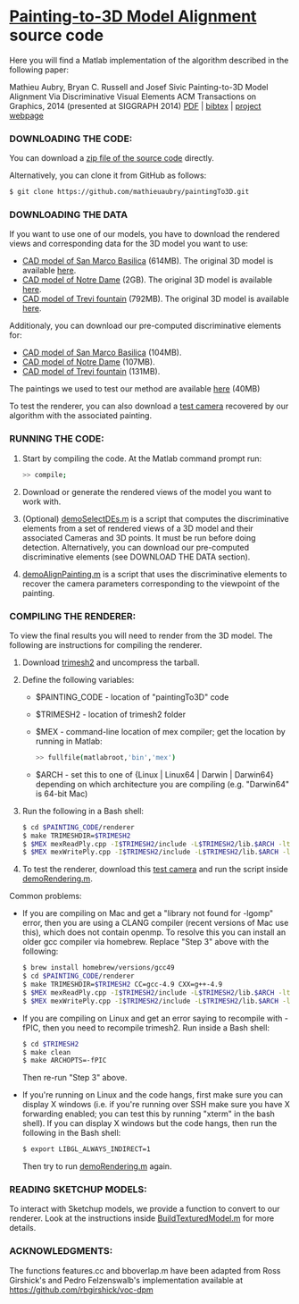 [Painting-to-3D Model Alignment](http://www.di.ens.fr/willow/research/painting_to_3d/) source code
============
Here you will find a Matlab implementation of the algorithm described
in the following paper:

Mathieu Aubry, Bryan C. Russell and Josef Sivic
Painting-to-3D Model Alignment Via Discriminative Visual Elements
ACM Transactions on Graphics, 2014 (presented at SIGGRAPH 2014)
[PDF](http://www.di.ens.fr/willow/research/painting_to_3d/texts/Aubry13.pdf) | [bibtex](http://www.di.ens.fr/willow/research/painting_to_3d/texts/2013-painting-to-3D-alignment_bibtex.html) | [project webpage](http://www.di.ens.fr/willow/research/painting_to_3d/)


### DOWNLOADING THE CODE:

You can download a [zip file of the source code](https://github.com/mathieuaubry/paintingTo3D/archive/master.zip) directly.  

Alternatively, you can clone it from GitHub as follows:

``` sh
$ git clone https://github.com/mathieuaubry/paintingTo3D.git
```

### DOWNLOADING THE DATA

If you want to use one of our models, you have to download the rendered views and corresponding data for the 3D model you want to use:
- [CAD model of San Marco Basilica](http://www.di.ens.fr/willow/research/painting_to_3d/data/cache_san_marco_basilica.tar) (614MB). The original 3D model is available [here](http://sketchup.google.com/3dwarehouse/details?mid=433bfb7d61901dc65822c6ca7b1d5d61&prevstart=0).
- [CAD model of Notre Dame](http://www.di.ens.fr/willow/research/painting_to_3d/data/cache_notre_dame.tar) (2GB). The original 3D model is available [here](https://3dwarehouse.sketchup.com/model.html?redirect=1&mid=69d9e3c4f1e6359cc45a0a86a468dd45&prevstart=72).
- [CAD model of Trevi fountain](http://www.di.ens.fr/willow/research/painting_to_3d/data/cache_trevi.tar) (792MB). The original 3D model is available [here](https://3dwarehouse.sketchup.com/model.html?redirect=1&mid=db52a9472001b79b43babf42c8cb195).




Additionaly, you can download our pre-computed discriminative elements for:
- [CAD model of San Marco Basilica](http://www.di.ens.fr/willow/research/painting_to_3d/data/all_DEs_san_marco_basilica.mat) (104MB).
- [CAD model of Notre Dame](http://www.di.ens.fr/willow/research/painting_to_3d/data/all_DEs_notre_dame.mat) (107MB).
- [CAD model of Trevi fountain](http://www.di.ens.fr/willow/research/painting_to_3d/data/all_DEs_trevi.mat) (131MB).



The paintings we used to test our method are available [here](http://www.di.ens.fr/willow/research/painting_to_3d/data/Paintings.zip) (40MB)

To test the renderer, you can also download a  [test camera](http://www.di.ens.fr/willow/research/painting_to_3d/data/test_camera.mat) recovered by our algorithm with the associated painting.


### RUNNING THE CODE:

1. Start by compiling the code.  At the Matlab command prompt run:

   ``` sh
   >> compile;
   ```

2. Download or generate the rendered views of the model you want to work with.
 
3. (Optional) [demoSelectDEs.m](https://github.com/mathieuaubry/paintingTo3D/blob/master/demoSelectDEs.m) is a script that computes the discriminative elements from a set of rendered views of a 3D model and their associated Cameras and 3D points. It must be run before doing detection. 
Alternatively, you can download our pre-computed discriminative elements (see DOWNLOAD THE DATA section).

4. [demoAlignPainting.m](https://github.com/mathieuaubry/paintingTo3D/blob/master/demoAlignPainting.m) is a script that uses the discriminative elements to recover the camera parameters corresponding to the viewpoint of the painting.


### COMPILING THE RENDERER:

To view the final results you will need to render from the 3D model.
The following are instructions for compiling the renderer.

1. Download [trimesh2](http://gfx.cs.princeton.edu/proj/trimesh2/src/trimesh2-2.12.tar.gz) and uncompress the tarball.

2. Define the following variables:

   - $PAINTING_CODE - location of "paintingTo3D" code
   - $TRIMESH2 - location of trimesh2 folder
   - $MEX - command-line location of mex compiler; get the location by running in Matlab:
 
      ``` sh
      >> fullfile(matlabroot,'bin','mex')
      ```

   - $ARCH - set this to one of {Linux | Linux64 | Darwin | Darwin64} depending on which architecture you are compiling (e.g. "Darwin64" is 64-bit Mac)

3. Run the following in a Bash shell:

   ``` sh
   $ cd $PAINTING_CODE/renderer
   $ make TRIMESHDIR=$TRIMESH2
   $ $MEX mexReadPly.cpp -I$TRIMESH2/include -L$TRIMESH2/lib.$ARCH -ltrimesh -lgomp
   $ $MEX mexWritePly.cpp -I$TRIMESH2/include -L$TRIMESH2/lib.$ARCH -ltrimesh -lgomp
   ```

4. To test the renderer, download this  [test camera](http://www.di.ens.fr/willow/research/painting_to_3d/data/test_camera.mat) and run the script inside [demoRendering.m](https://github.com/mathieuaubry/paintingTo3D/blob/master/demoRendering.m).

Common problems:

- If you are compiling on Mac and get a "library not found for -lgomp"
error, then you are using a CLANG compiler (recent versions of Mac use
this), which does not contain openmp.  To resolve this you can install
an older gcc compiler via homebrew.  Replace "Step 3" above with the
following:

   ``` sh
   $ brew install homebrew/versions/gcc49
   $ cd $PAINTING_CODE/renderer
   $ make TRIMESHDIR=$TRIMESH2 CC=gcc-4.9 CXX=g++-4.9
   $ $MEX mexReadPly.cpp -I$TRIMESH2/include -L$TRIMESH2/lib.$ARCH -ltrimesh -lgomp CXX=g++-4.9 CXXFLAGS="-fno-common -arch x86_64 -fexceptions"
   $ $MEX mexWritePly.cpp -I$TRIMESH2/include -L$TRIMESH2/lib.$ARCH -ltrimesh -lgomp CXX=g++-4.9 CXXFLAGS="-fno-common -arch x86_64 -fexceptions"
   ```

- If you are compiling on Linux and get an error saying to recompile
with -fPIC, then you need to recompile trimesh2.  Run inside a Bash shell:

   ``` sh
   $ cd $TRIMESH2
   $ make clean
   $ make ARCHOPTS=-fPIC
   ```

   Then re-run "Step 3" above.

+ If you're running on Linux and the code hangs, first make sure you can
display X windows (i.e. if you're running over SSH make sure you have X
forwarding enabled; you can test this by running "xterm" in the bash
shell).  If you can display X windows but the code hangs, then 
run the following in the Bash shell:

   ``` sh
   $ export LIBGL_ALWAYS_INDIRECT=1
   ```

   Then try to run [demoRendering.m](https://github.com/mathieuaubry/paintingTo3D/blob/master/demoRendering.m) again.


### READING SKETCHUP MODELS:

To interact with Sketchup models, we provide a function to convert to
our renderer.  Look at the instructions inside [BuildTexturedModel.m](https://github.com/mathieuaubry/paintingTo3D/blob/master/renderer/BuildTexturedModel.m) for more details.


### ACKNOWLEDGMENTS:

The functions features.cc and bboverlap.m have been adapted from Ross Girshick's and Pedro Felzenswalb's implementation available at https://github.com/rbgirshick/voc-dpm
